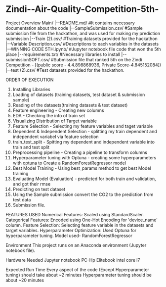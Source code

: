 # Zindi--Air-Quality-Competition-5th-

Project Overview
Main/
|--README.md/                          #It contains necessary documentation about the code
|--SampleSubmission.csv/               #Sample submission file from the hackathon, and was used for making my prediction submission
|--Train (2).csv/                      #Training datasets provided for the hackathon
|--Variable Description.csv/           #Descriptions to each variables in the datasets
|--WINNING CODE 5TH.ipynb/             #Jupyter notebook file code that won the 5th place
|--requirements.txt/                   #Necessary libraries to install
|--submissionSOFT.csv/                 #Submission file that ranked 5th on the Zindi Competition - [(public score - 4.4.898868936, Private Score-4.845152084])
|--test (2).csv/                       #Test datasets provided for the hackathon.


ORDER OF EXECUTION
1. Installing Libraries
2. Loading of datasets (training datasets, test dataset & submission sample)
3. Reading of the datasets(training datasets & test dataset)
4. Feature engineering - Creating new columns
5. EDA - Checking the info of train set
6. Visualizing Distribution of Target variable
7. Feature Selection - Selecting my feature variables and taget variable
8. Dependent & Independent Selection - splitting my train dependent and independent variabel via feature selection
9. train_test_split - Spitting my dependent and independent variable into train and test split
10. Preprocessing pipeline - Creating a pipeline to transform columns
11. Hyperparameter tuning with Optuna - creating some hyperparameters with optuna to Create a RandomForestRegressor model
12. Best Model Training - Using best_params method to get best Model training
13. Evaluating Model (Evaluation) - predicted for both train and validation, and got their rmse
14. Predicting on test dataset
15. Using the Sample submission convert the CO2 to the prediction from test data
16. Submission file.

FEATURES USED
Numerical Features: Scaled using StandardScaler.
Categorical Features: Encoded using One-Hot Encoding for 'device_name' column.
Feature Selection: Selecting feature variable in the datasets and target variables.
Hyperparameter Optimization: Used Optuna for hyperparameter tuning.
Model used- RandomForestRegressor

Environment
This project runs on an Anaconda environment (Jupyter notebook file).

Hardware Needed
Jupyter notebook
PC-Hp Elitebook intel core i7

Expected Run Time
Every aspect of the code (Except Hyperparameter tuning) should take about ~2 minutes
Hyperparameter tuning should be about ~20 minutes


